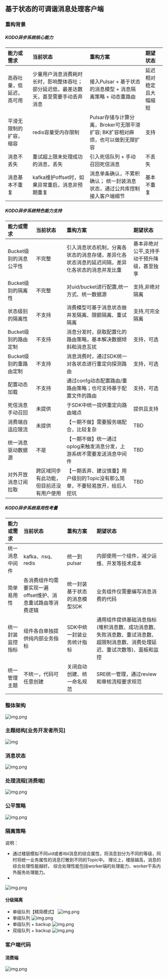## 基于状态的可调谐消息处理客户端

### 重构背景
##### KODO异步系统核心能力
|能力或需求|当前状态|重构方案|期望状态|
|:----|:----|:----|:----|
|高吞吐量，低延迟，高可用|少量用户消息消费耗时长时，影响整体吞吐；部分延迟低，最差达数天，甚至需要手动丢弃消息|接入Pulsar + 基于状态的消息模型 + 消息隔离策略 + 动态重路由|延迟相对稳定且大幅缩短|
|平滑无限制的扩容，缩容|redis容量受内存限制|Pulsar存储与计算分离，Broker可无限平滑扩容; BK扩容相对麻烦，也可以做到无限扩容|支持|
|消息不丢失|重试超上限未处理成功的消息，丢失|引入死信队列 + 手动召回死信消息|不丢失|
|消息基本不重复|kafka维护offset时，如果异常重启，消息非预期重复|消息单条确认，不累积确认； 统一封装消息状态，通过公共库控制接入客户端细节|基本不重复|

##### KODO异步系统特色能力支持
|能力或需求|当前状态|重构方案|期望状态|
|:----|:----|:----|:----|
|Bucket级别的消息公平性|不完整|引入消息状态机制，分离各状态的消息存储，差异化各状态消息的延迟间隔，差异化各状态的消息并发比重|基本非绝对公平,支持手动干预升降级，甚至独享|
|Bucket级别的隔离性|不完整|对uid/bucket进行配置,统一方式、统一数据源|支持,非绝对隔离|
|状态级别的隔离性|不支持|消费模型可基于消息状态做并发隔离、限额隔离、重试隔离|支持,可完全隔离|
|Bucket级别的路由定制|不支持|消息分发时，获取配置化的路由策略，基本解决数据倾斜和消息互扰|支持，可选|
|Bucket级别的重路由定制|不支持|消息消费时，通过SDK统一对各状态进行重定向探测路由|支持，可选|
|配置动态加载|不支持|通过confg动态配置路由/重路由策略；也可支持基于配置文件的路由|支持，可选|
|死信消息手动召回|未提供|于SDK中统一提供重定向路由端点|提供且支持|
|消费端自适应限流|未提供|【一期不做】需要服务端配合，比较复杂|TBD|
|统一消息驱动数据源|不是|【一期不做】统一通过oplog来触发消息分发，上游系统不需要发送消息中间件|TBD|
|对外开放消息订阅拉取|跨区域同步有此功能，但目前还没有用户使用|【一期丢弃、建议慎重】用户级别的Topic没有那么简单，不要轻易放开，给后人挖坑|TBD|

##### KODO异步系统易用性考量
|能力或需求|当前状态|重构方案|期望状态|
|:----|:----|:----|:----|
|统一消息中间件|kafka、nsq、redis|统一到pulsar|内部使用一个组件，减少运维、开发等技术成本|
|简单易用性|各消费组件均需要实现一遍offset维护、消息重试路由等消费逻辑|统一封装基于状态的消息模型SDK|业务组件仅需要编写消息消费的代码|
|统一封装监控指标|组件各自单独提供纯内部业务指标|SDK中统一封装业务统计指标|通用组件提供基础消息指标(堆积消息数、成功消息数、失败消息数、重试消息数、超限制消息数、消费处理延迟、重试次数等)、面板和监控|
|统一管理主题|不统一，代码可任意创建|关闭自动创建、统一命名规范|SRE统一管理，通过review和审核流程要求规范|
### 整体架构
![img.png](system-overview.jpeg)
### 主题结构[业务开发者所见]
![img](topic-structure.png)
### 消息状态
![img.png](message-status.jpeg)
### 处理流程[消费端]
![img.png](topic-consume-flow.jpeg)

### 公平策略
![img.png](topic-justice-strategy.jpeg)

### 隔离策略
说明： 
- 通过楼层模拟不同uid或者itbl消息的综合属性，将消息划分为不同的等级，同时将统一业务属性的消息打散到不同的Topic中。
  理论上，楼层越高，消息的综合处理性能越好。
  综合处理性能包括worker端的处理能力、worker干系内外服务处理能力。
- 
![img.png](message-upgrade-degrade.jpeg)
#### 分级隔离
- 单级队列【精简模式】
  ![img.png](topic-structure-level-single-simple.jpeg)
- 单级队列
![img.png](topic-structure-level-single.jpeg)
- 单级队列 + backup
![img.png](topic-structure-level-single-with-bak.jpeg)
- 双级队列 + backup
![img.png](topic-structure-level-double-with-bak.jpeg)


### 客户端代码

#### 消费端
![img.png](example-consumer-listener-premium.png)